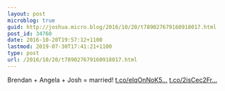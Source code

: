 ```yaml
---
layout: post
microblog: true
guid: http://joshua.micro.blog/2016/10/20/t789027679160918017.html
post_id: 34760
date: 2016-10-20T19:57:12+1100
lastmod: 2019-07-30T17:41:21+1100
type: post
url: /2016/10/20/t789027679160918017.html
---
```

Brendan + Angela + Josh = married! [t.co/eIqOnNoK5...](https://t.co/eIqOnNoK5c) [t.co/2isCec2Fr...](https://t.co/2isCec2FrK)
